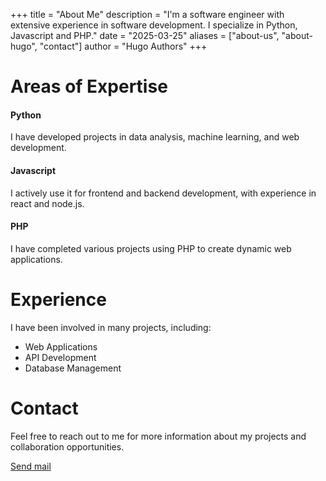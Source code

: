 +++
title = "About Me"
description = "I'm a software engineer with extensive experience in software development. I specialize in Python, Javascript and PHP."
date = "2025-03-25"
aliases = ["about-us", "about-hugo", "contact"]
author = "Hugo Authors"
+++

# Areas of Expertise
#### Python
I have developed projects in data analysis, machine learning, and web development.

#### Javascript
I actively use it for frontend and backend development, with experience in react and node.js.

#### PHP
I have completed various projects using PHP to create dynamic web applications.

# Experience
I have been involved in many projects, including:

- Web Applications
- API Development
- Database Management

# Contact
Feel free to reach out to me for more information about my projects and collaboration opportunities.

<a href='mailto:devblackcat@yahoo.com'>Send mail</a>
